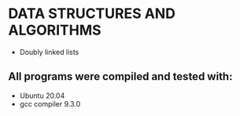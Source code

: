 #	DATA STRUCTURES AND ALGORITHMS
- Doubly linked lists

## All programs were compiled and tested with:
- Ubuntu 20.04
- gcc compiler 9.3.0
